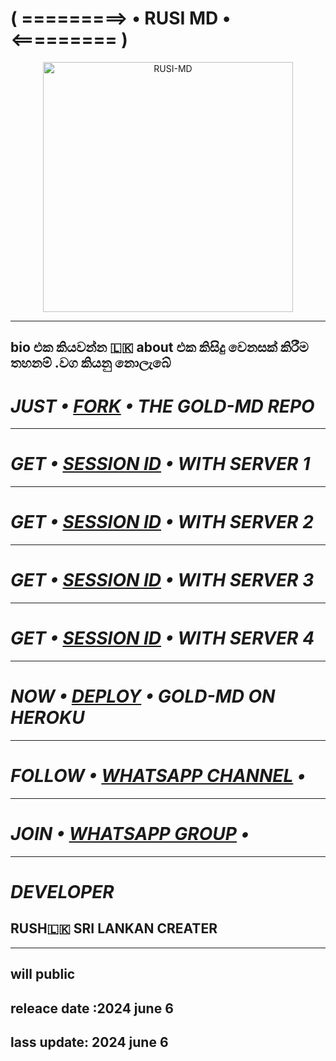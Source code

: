 # ( =========> • RUSI MD • <========= )

<p align="center">
  <a href="https://github.com/cutibabah">
    <img alt="RUSI-MD" height="400" src="https://telegra.ph/file/c3db5848cd8d25bcffdb1.jpg">
  </a>
</p>

***
## bio එක කියවන්න 🇱🇰 about එක කිසිදු වෙනසක් කිරීම තහනම් .වග කියනු නොලැබේ
# *_JUST • [FORK](https://dashboard.heroku.com/new?template=https://github.com/cutibabah/rusi-md/fork) • THE GOLD-MD REPO_*

***

# *_GET • [SESSION ID](https://gold-md-server-2-7913a772d360.herokuapp.com) • WITH SERVER 1_*

***

# *_GET • [SESSION ID](https://gold-md-server-3-fda056d35afd.herokuapp.com) • WITH SERVER 2_*

***

# *_GET • [SESSION ID](https://gold-md-server-4-b864b9341803.herokuapp.com) • WITH SERVER 3_*

***

# *_GET • [SESSION ID](https://gold-md-server-5-27f7d00b74e1.herokuapp.com) • WITH SERVER 4_*

***

# *_NOW • [DEPLOY](https://dashboard.heroku.com/new?template=https://github.com/cutibabah/rusi-md) • GOLD-MD ON HEROKU_*

***

# *_FOLLOW • [WHATSAPP CHANNEL](https://whatsapp.com/channel/0029VacPdLXJ93wP6q0b962J) •_*

***

# *_JOIN • [WHATSAPP GROUP](https://chat.whatsapp.com/IZdyenJpAxM3JB8kSboR19) •_*

***

# *_DEVELOPER_*
## RUSH🇱🇰 SRI LANKAN CREATER   
***

## will   public 

##  releace date :2024 june 6
##  lass update: 2024 june 6



